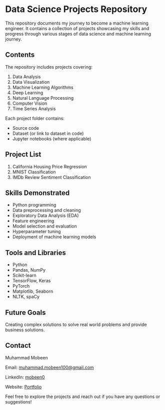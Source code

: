 # Data Science Projects Repository

This repository documents my journey to become a machine learning engineer. It contains a collection of projects showcasing my skills and progress through various stages of data science and machine learning journey.

## Contents

The repository includes projects covering:

1. Data Analysis
2. Data Visualization
3. Machine Learning Algorithms
4. Deep Learning
5. Natural Language Processing
6. Computer Vision
7. Time Series Analysis

Each project folder contains:
- Source code
- Dataset (or link to dataset in code)
- Jupyter notebooks (where applicable)

## Project List

1. California Housing Price Regression
2. MNIST Classification
3. IMDb Review Sentiment Classification

## Skills Demonstrated

- Python programming
- Data preprocessing and cleaning
- Exploratory Data Analysis (EDA)
- Feature engineering
- Model selection and evaluation
- Hyperparameter tuning
- Deployment of machine learning models

## Tools and Libraries

- Python
- Pandas, NumPy
- Scikit-learn
- TensorFlow, Keras
- PyTorch
- Matplotlib, Seaborn
- NLTK, spaCy

## Future Goals

Creating complex solutions to solve real world problems and provide business solutions.

## Contact

Muhammad Mobeen

Email: muhammad.mobeen100@gmail.com

LinkedIn: [mobeen0](https://www.linkedin.com/in/mobeen0/)

Website: [Portfolio](https://mobeen0.github.io/Portfolio/)

Feel free to explore the projects and reach out if you have any questions or suggestions!